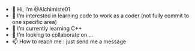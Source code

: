 - 👋 Hi, I’m @Alchimiste01
- 👀 I’m interested in learning code to work as a coder (not fully commit to one specific area)
- 🌱 I’m currently learning C++
- 💞️ I’m looking to collaborate on ... 
- 📫 How to reach me : just send me a message

<!---
Alchimiste01/Alchimiste01 is a ✨ special ✨ repository because its `README.md` (this file) appears on your GitHub profile.
You can click the Preview link to take a look at your changes.
--->
